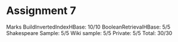 Assignment 7
============

Marks
BuildInvertedIndexHBase: 10/10
BooleanRetrievalHBase: 5/5
Shakespeare Sample: 5/5
Wiki sample: 5/5
Private: 5/5
Total: 30/30
